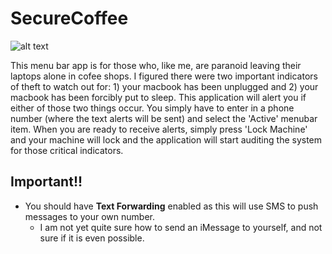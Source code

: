 # SecureCoffee

![alt text](http://i.imgur.com/ZuR7vOq.png?1)

This menu bar app is for those who, like me, are paranoid leaving their laptops alone in cofee shops. I figured there were two important indicators of theft to watch out for: 1) your macbook has been unplugged and 2) your macbook has been forcibly put to sleep. This application will alert you if either of those two things occur. You simply have to enter in a phone number (where the text alerts will be sent) and select the 'Active' menubar item. When you are ready to receive alerts, simply press 'Lock Machine' and your machine will lock and the application will start auditing the system for those critical indicators. 

## Important!!
* You should have **Text Forwarding** enabled as this will use SMS to push messages to your own number.
  * I am not yet quite sure how to send an iMessage to yourself, and not sure if it is even possible.
